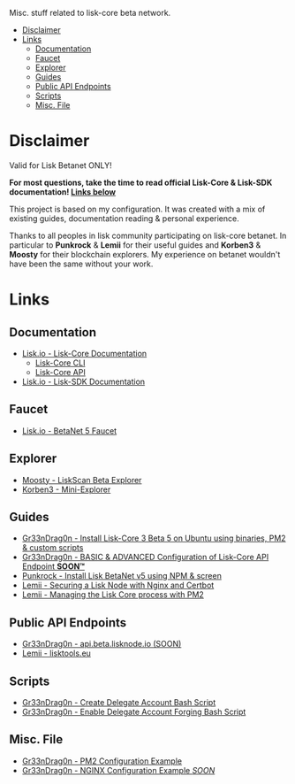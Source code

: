 Misc. stuff related to lisk-core beta network.

- [Disclaimer](#disclaimer)
- [Links](#links)
  - [Documentation](#documentation)
  - [Faucet](#faucet)
  - [Explorer](#explorer)
  - [Guides](#guides)
  - [Public API Endpoints](#public-api-endpoints)
  - [Scripts](#scripts)
  - [Misc. File](#misc-file)

# Disclaimer

Valid for Lisk Betanet ONLY!

**For most questions, take the time to read official Lisk-Core & Lisk-SDK documentation! [Links below](#documentation)**

This project is based on my configuration.
It was created with a mix of existing guides, documentation reading & personal experience.

Thanks to all peoples in lisk community participating on lisk-core betanet.
In particular to **Punkrock** & **Lemii** for their useful guides and **Korben3** & **Moosty** for their blockchain explorers.
My experience on betanet wouldn't have been the same without your work.

# Links

## Documentation

* [Lisk.io - Lisk-Core Documentation](https://lisk.io/documentation/lisk-core/v3/index.html)
  * [Lisk-Core CLI](https://lisk.io/documentation/lisk-core/v3/reference/cli.html)
  * [Lisk-Core API](https://lisk.io/documentation/lisk-core/v3/reference/api.html)
* [Lisk.io - Lisk-SDK Documentation](https://lisk.io/documentation/lisk-sdk/)

## Faucet

* [Lisk.io - BetaNet 5 Faucet](https://betanet5-faucet.lisk.io/)

## Explorer

* [Moosty - LiskScan Beta Explorer](https://explorer.moosty.com/)
* [Korben3 - Mini-Explorer](http://liskminiexplorer.korben3.com/)

## Guides

* [Gr33nDrag0n - Install Lisk-Core 3 Beta 5 on Ubuntu using binaries, PM2 & custom scripts](https://github.com/Gr33nDrag0n69/LiskBeta/blob/main/MD/InstallLiskCore.md)
* [Gr33nDrag0n - BASIC & ADVANCED Configuration of Lisk-Core API Endpoint **SOON™**](https://github.com/Gr33nDrag0n69/LiskBeta/blob/main/MD/ConfigureAPI.md)
* [Punkrock - Install Lisk BetaNet v5 using NPM & screen](https://punkrock.github.io/lisk-betanet-v5-tutorial.html)
* [Lemii - Securing a Lisk Node with Nginx and Certbot](https://github.com/Lemii/guides/blob/master/securing-a-lisk-node-with-nginx-and-certbot.md)
* [Lemii - Managing the Lisk Core process with PM2](https://github.com/Lemii/guides/blob/master/managing-the-lisk-core-process-with-pm2.md)

## Public API Endpoints

* [Gr33nDrag0n - api.beta.lisknode.io (SOON)](https://api.beta.lisknode.io/)
* [Lemii - lisktools.eu](https://betanet5-api.lisktools.eu/)

## Scripts

* [Gr33nDrag0n - Create Delegate Account Bash Script](https://raw.githubusercontent.com/Gr33nDrag0n69/LiskBeta/main/SH/lisk-create-account.sh)
* [Gr33nDrag0n - Enable Delegate Account Forging Bash Script](https://raw.githubusercontent.com/Gr33nDrag0n69/LiskBeta/main/SH/lisk-enable-forging.sh)

## Misc. File

* [Gr33nDrag0n - PM2 Configuration Example](https://raw.githubusercontent.com/Gr33nDrag0n69/LiskBeta/main/PM2/lisk-core.pm2.json)
* [Gr33nDrag0n - NGINX Configuration Example *SOON*]()

